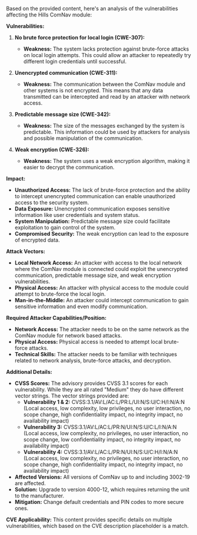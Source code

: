 Based on the provided content, here's an analysis of the vulnerabilities affecting the Hills ComNav module:

**Vulnerabilities:**

1.  **No brute force protection for local login (CWE-307):**
    *   **Weakness:** The system lacks protection against brute-force attacks on local login attempts. This could allow an attacker to repeatedly try different login credentials until successful.

2.  **Unencrypted communication (CWE-311):**
    *   **Weakness:** The communication between the ComNav module and other systems is not encrypted. This means that any data transmitted can be intercepted and read by an attacker with network access.

3.  **Predictable message size (CWE-342):**
    *   **Weakness:** The size of the messages exchanged by the system is predictable. This information could be used by attackers for analysis and possible manipulation of the communication.

4.  **Weak encryption (CWE-326):**
    *   **Weakness:** The system uses a weak encryption algorithm, making it easier to decrypt the communication.

**Impact:**

*   **Unauthorized Access:** The lack of brute-force protection and the ability to intercept unencrypted communication can enable unauthorized access to the security system.
*   **Data Exposure:** Unencrypted communication exposes sensitive information like user credentials and system status.
*   **System Manipulation:** Predictable message size could facilitate exploitation to gain control of the system.
*   **Compromised Security:** The weak encryption can lead to the exposure of encrypted data.

**Attack Vectors:**

*   **Local Network Access:** An attacker with access to the local network where the ComNav module is connected could exploit the unencrypted communication, predictable message size, and weak encryption vulnerabilities.
*   **Physical Access:** An attacker with physical access to the module could attempt to brute-force the local login.
*   **Man-in-the-Middle:** An attacker could intercept communication to gain sensitive information and even modify communication.

**Required Attacker Capabilities/Position:**

*   **Network Access:** The attacker needs to be on the same network as the ComNav module for network based attacks.
*   **Physical Access:** Physical access is needed to attempt local brute-force attacks.
*   **Technical Skills:** The attacker needs to be familiar with techniques related to network analysis, brute-force attacks, and decryption.

**Additional Details:**

*   **CVSS Scores:** The advisory provides CVSS 3.1 scores for each vulnerability. While they are all rated "Medium" they do have different vector strings. The vector strings provided are:
    *   **Vulnerability 1 & 2:** CVSS:3.1/AV:L/AC:L/PR:L/UI:N/S:U/C:H/I:N/A:N (Local access, low complexity, low privileges, no user interaction, no scope change, high confidentiality impact, no integrity impact, no availability impact)
    *   **Vulnerability 3:** CVSS:3.1/AV:L/AC:L/PR:N/UI:N/S:U/C:L/I:N/A:N (Local access, low complexity, no privileges, no user interaction, no scope change, low confidentiality impact, no integrity impact, no availability impact)
    *    **Vulnerability 4:** CVSS:3.1/AV:L/AC:L/PR:N/UI:N/S:U/C:H/I:N/A:N (Local access, low complexity, no privileges, no user interaction, no scope change, high confidentiality impact, no integrity impact, no availability impact)
*   **Affected Versions:** All versions of ComNav up to and including 3002-19 are affected.
*   **Solution:** Upgrade to version 4000-12, which requires returning the unit to the manufacturer.
*   **Mitigation:** Change default credentials and PIN codes to more secure ones.

**CVE Applicability:**
This content provides specific details on multiple vulnerabilities, which based on the CVE description placeholder is a match.